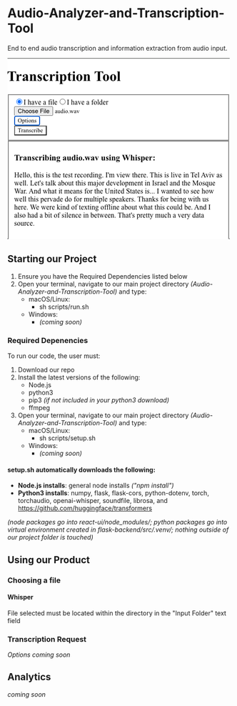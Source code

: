 # Audio-Analyzer-and-Transcription-Tool
End to end audio transcription and information extraction from audio input. 

![image info](./bin/tatl-app.png)

## Starting our Project
1. Ensure you have the Required Dependencies listed below
2. Open your terminal, navigate to our main project directory _(Audio-Analyzer-and-Transcription-Tool)_ and type:
    - macOS/Linux:
        - sh scripts/run.sh
    - Windows:
        - _(coming soon)_

### Required Depenencies
To run our code, the user must:
1. Download our repo
2. Install the latest versions of the following:
    - Node.js
    - python3
    - pip3 _(if not included in your python3 download)_
    - ffmpeg
3. Open your terminal, navigate to our main project directory _(Audio-Analyzer-and-Transcription-Tool)_ and type:
    - macOS/Linux:
        - sh scripts/setup.sh
    - Windows:
        - _(coming soon)_

#### setup.sh automatically downloads the following:

- __Node.js installs__: general node installs _("npm install")_
- __Python3 installs__: numpy, flask, flask-cors, python-dotenv, torch, torchaudio, openai-whisper, soundfile, librosa, and https://github.com/huggingface/transformers

_(node packages go into react-ui/node_modules/; python packages go into virtual environment created in flask-backend/src/.venv/; nothing outside of our project folder is touched)_

## Using our Product
### Choosing a file
#### Whisper
File selected must be located within the directory in the "Input Folder" text field
### Transcription Request
_Options coming soon_

## Analytics
_coming soon_
